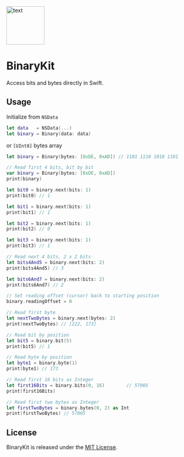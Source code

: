 <img src="https://raw.githubusercontent.com/Cosmo/BinaryKit/master/BinaryKitLogo.png" alt=" text" width="100" />

# BinaryKit
Access bits and bytes directly in Swift.

## Usage

Initialize from `NSData`
```swift
let data   = NSData(...)
let binary = Binary(data: data)
```

or `[UInt8]` bytes array
```swift
let binary = Binary(bytes: [0xDE, 0xAD]) // 1101 1110 1010 1101
```

```swift
// Read first 4 bits, bit by bit
var binary = Binary(bytes: [0xDE, 0xAD])
print(binary)

let bit0 = binary.next(bits: 1)
print(bit0) // 1

let bit1 = binary.next(bits: 1)
print(bit1) // 1

let bit2 = binary.next(bits: 1)
print(bit2) // 0

let bit3 = binary.next(bits: 1)
print(bit3) // 1
```

```swift
// Read next 4 bits, 2 x 2 bits
let bits4And5 = binary.next(bits: 2)
print(bits4And5) // 3

let bits6And7 = binary.next(bits: 2)
print(bits6And7) // 2
```

```swift
// Set reading offset (cursor) back to starting position
binary.readingOffset = 0
```

```swift
// Read first byte
let nextTwoBytes = binary.next(bytes: 2)
print(nextTwoBytes) // [222, 173]
```

```swift
// Read bit by position
let bit5 = binary.bit(5)
print(bit5) // 1
```

```swift
// Read byte by position
let byte1 = binary.byte(1)
print(byte1) // 173
```

```swift
// Read first 16 bits as Integer
let first16Bits = binary.bits(0, 16)        // 57005
print(first16Bits)
```

```swift
// Read first two bytes as Integer
let firstTwoBytes = binary.bytes(0, 2) as Int
print(firstTwoBytes) // 57005
```

## License

BinaryKit is released under the [MIT License](http://www.opensource.org/licenses/MIT).
